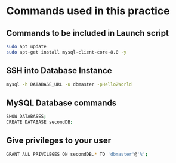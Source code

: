 # Commands used in this practice

## Commands to be included in Launch script
```BASH
sudo apt update
sudo apt-get install mysql-client-core-8.0 -y
```

## SSH into Database Instance
```BASH
mysql -h DATABASE_URL -u dbmaster -pHello2World
```

## MySQL Database commands 
```BASH
SHOW DATABASES;
CREATE DATABASE secondDB;
```
## Give privileges to your user
```BASH
GRANT ALL PRIVILEGES ON secondDB.* TO 'dbmaster'@'%';
```
